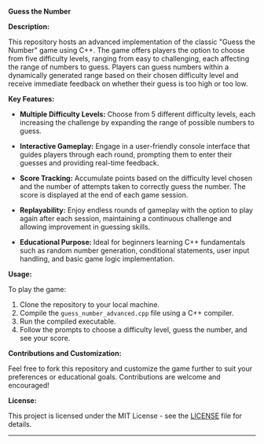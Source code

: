 **Guess the Number**

**Description:**

This repository hosts an advanced implementation of the classic "Guess the Number" game using C++. The game offers players the option to choose from five difficulty levels, ranging from easy to challenging, each affecting the range of numbers to guess. Players can guess numbers within a dynamically generated range based on their chosen difficulty level and receive immediate feedback on whether their guess is too high or too low.

**Key Features:**

- **Multiple Difficulty Levels:** Choose from 5 different difficulty levels, each increasing the challenge by expanding the range of possible numbers to guess.
  
- **Interactive Gameplay:** Engage in a user-friendly console interface that guides players through each round, prompting them to enter their guesses and providing real-time feedback.

- **Score Tracking:** Accumulate points based on the difficulty level chosen and the number of attempts taken to correctly guess the number. The score is displayed at the end of each game session.

- **Replayability:** Enjoy endless rounds of gameplay with the option to play again after each session, maintaining a continuous challenge and allowing improvement in guessing skills.

- **Educational Purpose:** Ideal for beginners learning C++ fundamentals such as random number generation, conditional statements, user input handling, and basic game logic implementation.

**Usage:**

To play the game:
1. Clone the repository to your local machine.
2. Compile the `guess_number_advanced.cpp` file using a C++ compiler.
3. Run the compiled executable.
4. Follow the prompts to choose a difficulty level, guess the number, and see your score.

**Contributions and Customization:**

Feel free to fork this repository and customize the game further to suit your preferences or educational goals. Contributions are welcome and encouraged!

**License:**

This project is licensed under the MIT License - see the [LICENSE](LICENSE) file for details.

---

